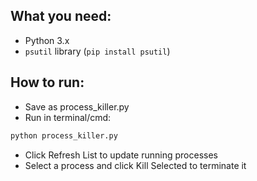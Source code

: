 ## What you need:
- Python 3.x
- ```psutil``` library (```pip install psutil```)

## How to run:

- Save as process_killer.py
- Run in terminal/cmd:

```bash
python process_killer.py
```

- Click Refresh List to update running processes
- Select a process and click Kill Selected to terminate it
